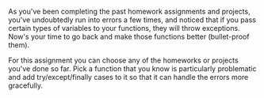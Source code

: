 As you've been completing the past homework assignments and projects, you've undoubtedly run into errors a few times, and noticed that if you pass certain types of variables to your functions, they will throw exceptions. Now's your time to go back and make those functions better (bullet-proof them).

For this assignment you can choose any of the homeworks or projects you've done so far. Pick a function that you know is particularly problematic and add try/except/finally cases to it so that it can handle the errors more gracefully.
